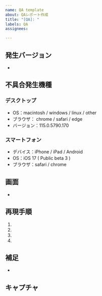 ```yaml
---
name: QA template
about: QAレポート作成
title: "[QA]: "
labels: QA
assignees: 

---
```


<!-- あくまでテンプレートなので必ずしもすべての項目を埋めなくてよい -->
##  発生バージョン

* 

## 不具合発生機種 

### デスクトップ
 - OS：macintosh / windows / linux / other
 - ブラウザ： chrome / safari / edge
 - バージョン：115.0.5790.170

### スマートフォン
 - デバイス：iPhone / iPad / Android
 - OS：iOS 17 ( Public beta 3 )
 - ブラウザ：safari / chrome


## 画面 <!-- 実際に動く環境へのURL または スクショ・動画など -->

- 

## 再現手順

1. 
2. 
3. 
4. 

## 補足

* 

## キャプチャ
